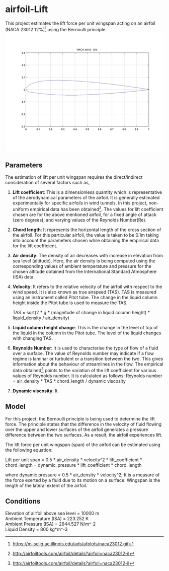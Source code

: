 # airfoil-Lift

This project estimates the lift force per unit wingspan acting on an airfoil (NACA 23012 12%)[^1] using the Bernoulli principle.
![NACA 23012 12%](naca23012%20(1).gif) 

## Parameters
The estimation of lift per unit wingspan requires the direct/indirect consideration of several factors such as,
1. **Lift coefficient**: This is a dimensionless quantity which is representative of the aerodynamical parameters of the airfoil. It is generally estimated experimentally for specific airfoils in wind tunnels. In this project, non-uniform empirical data has been obtained[^2]. The values for lift coefficient chosen are for the above mentioned airfoil, for a fixed angle of attack (zero degrees), and varying values of the Reynolds Number(Re).
2. **Chord length**: It represents the horizontal length of the cross section of the airfoil. For this particular airfoil, the value is taken to be 0.1m taking into account the parameters chosen while obtaining the empirical data for the lift coefficient.
3. **Air density**: The density of air decreases with increase in elevation from sea level (altitude). Here, the air density is being computed using the corresponding values of ambient temperature and pressure for the chosen altitude obtained from the International Standard Atmosphere (ISA) data.
4. **Velocity**: It refers to the relative velocity of the airfoil with respect to the wind speed. It is also known as true airspeed (TAS). TAS is measured using an instrument called Pitot tube. The change in the liquid column height inside the Pitot tube is used to measure the TAS.

   TAS = sqrt(2 * g * (magnitude of change in liquid column height) * liquid_density / air_density)
6. **Liquid column height change**: This is the change in the level of top of the liquid in the column in the Pitot tube. The level of the liquid changes with changing TAS.
7. **Reynolds Number**: It is used to characterise the type of flow of a fluid over a surface. The value of Reynolds number may indicate if a flow regime is laminar or turbulent or a transition between the two. This gives information about the behaviour of streamlines in the flow. The empirical data obtained[^2] points to the variation of the lift coefficient for various values of Reynolds number. It is calculated as follows:
   Reynolds number = air_density * TAS * chord_length / dynamic viscosity
8. **Dynamic viscosity**: It 

## Model
For this project, the Bernoulli principle is being used to determine the lift force. The principle states that the difference in the velocity of fluid flowing over the upper and lower surfaces of the airfoil generates a pressure difference between the two surfaces. As a result, the airfoil experiences lift.  

The lift force per unit wingspan (span) of the airfoil can be estimated using the following equation:

Lift per unit span = 0.5  * air_density * velocity^2 * lift_coefficient * chord_length = dynamic_pressure * lift_coefficient * chord_length

where dynamic pressure = 0.5 * air_density * velocity^2; It is a measure of the force exerted by a fluid due to its motion on a surface. 
Wingspan is the length of the lateral extent of the airfoil.


## Conditions

Elevation of airfoil above sea level = 10000 m    
Ambient Temperature (ISA)            = 223.252 K      
Ambient Pressure (ISA)               = 2644.527 N/m^-2   
Liquid Density                       = 800 kg*m^-3

[^1]: https://m-selig.ae.illinois.edu/ads/afplots/naca23012.gif
[^2]: http://airfoiltools.com/airfoil/details?airfoil=naca23012-il
